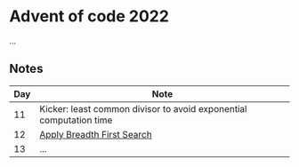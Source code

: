 # Advent of code 2022

...

## Notes 


| Day | Note                                                                                                 |
|-----|------------------------------------------------------------------------------------------------------|
| 11  | Kicker: least common divisor to avoid exponential computation time                              |
| 12  | [Apply Breadth First Search](https://www.geeksforgeeks.org/breadth-first-search-or-bfs-for-a-graph/) |
| 13  | ...                                                                                                  |

